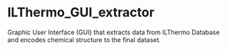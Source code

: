 # ILThermo_GUI_extractor
Graphic User Interface (GUI) that extracts data from ILThermo Database and encodes chemical structure to the final dataset.
